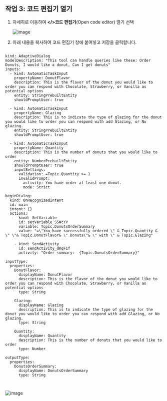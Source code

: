 ## 작업 3: 코드 편집기 열기

1. 자세히로 이동하여 **</>코드 편집기**(Open code editor) 열기 선택

   ![image](https://github.com/user-attachments/assets/f684dd50-320f-4fb3-91c9-b168677d442e)


2. 아래 내용을 복사하여 코드 편집기 창에 붙여넣고 저장을 클릭합니다. 

<pre><code>
kind: AdaptiveDialog
modelDescription: "This tool can handle queries like these: Order Donuts, I would like a donut, Can I get donuts"
inputs:
  - kind: AutomaticTaskInput
    propertyName: DonutFlavor
    description: This is the flavor of the donut you would like to order you can respond with Chocolate, Strawberry, or Vanilla as potential options
    entity: StringPrebuiltEntity
    shouldPromptUser: true

  - kind: AutomaticTaskInput
    propertyName: Glazing
    description: This is to indicate the type of glazing for the donut you would like to order you can respond with add Glazing, or No glazing.
    entity: StringPrebuiltEntity
    shouldPromptUser: true

  - kind: AutomaticTaskInput
    propertyName: Quantity
    description: This is the number of donuts that you would like to order
    entity: NumberPrebuiltEntity
    shouldPromptUser: true
    inputSettings:
      validation: =Topic.Quantity >= 1
      invalidPrompt:
        activity: You have order at least one donut.
        mode: Strict

beginDialog:
  kind: OnRecognizedIntent
  id: main
  intent: {}
  actions:
    - kind: SetVariable
      id: setVariable_SSWcYV
      variable: Topic.DonutsOrderSummary
      value: "=\"You have successfully ordered \" & Topic.Quantity & \" \"& Topic.DonutFlavor& \" Donuts\"& \" with \" & Topic.Glazing"

    - kind: SendActivity
      id: sendActivity_dKqF1f
      activity: "Order summary:  {Topic.DonutsOrderSummary}"

inputType:
  properties:
    DonutFlavor:
      displayName: DonutFlavor
      description: This is the flavor of the donut you would like to order you can respond with Chocolate, Strawberry, or Vanilla as potential options
      type: String

    Glazing:
      displayName: Glazing
      description: This is to indicate the type of glazing for the donut you would like to order you can respond with add Glazing, or No glazing.
      type: String

    Quantity:
      displayName: Quantity
      description: This is the number of donuts that you would like to order
      type: Number

outputType:
  properties:
    DonutsOrderSummary:
      displayName: DonutsOrderSummary
      type: String


</pre></code>

   ![image](https://github.com/user-attachments/assets/77bd2bbe-61e7-4855-afcc-a77d7a438181)

